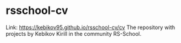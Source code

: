 # rsschool-cv
Link: https://kebikov95.github.io/rsschool-cv/cv
The repository with projects by Kebikov Kirill in the community RS-School.
